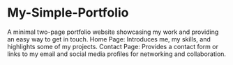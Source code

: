 # My-Simple-Portfolio
A minimal two-page portfolio website showcasing my work and providing an easy way to get in touch.  Home Page: Introduces me, my skills, and highlights some of my projects. Contact Page: Provides a contact form or links to my email and social media profiles for networking and collaboration.
